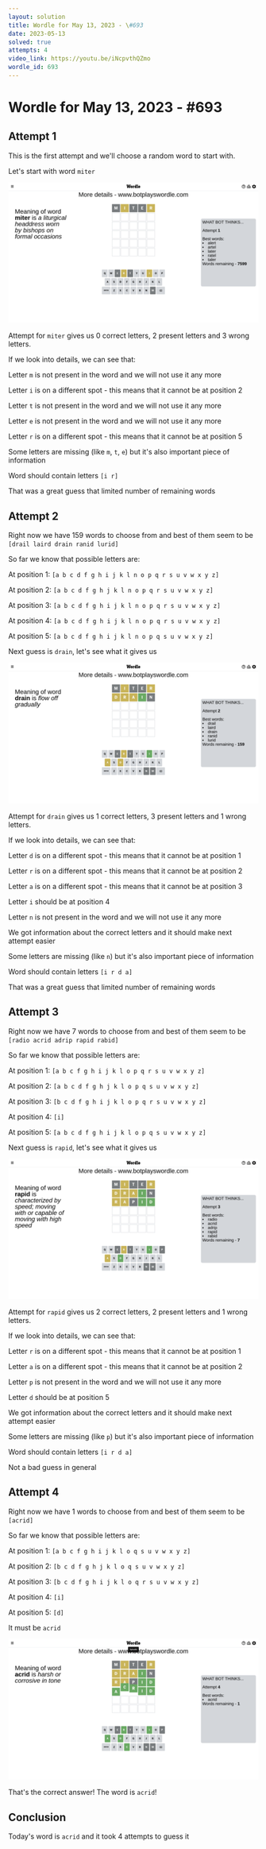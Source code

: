 ```yaml
---
layout: solution
title: Wordle for May 13, 2023 - \#693
date: 2023-05-13
solved: true
attempts: 4
video_link: https://youtu.be/iNcpvthQZmo
wordle_id: 693
---
```


# Wordle for May 13, 2023 - \#693

## Attempt 1

This is the first attempt and we'll choose a random word to start with.

Let's start with word `miter`

![Attempt 1](2023-05-13/attempt-1.png)

Attempt for `miter` gives us 0 correct letters, 2 present letters and 3 wrong letters.

If we look into details, we can see that:

Letter `m` is not present in the word and we will not use it any more

Letter `i` is on a different spot - this means that it cannot be at position 2

Letter `t` is not present in the word and we will not use it any more

Letter `e` is not present in the word and we will not use it any more

Letter `r` is on a different spot - this means that it cannot be at position 5

Some letters are missing (like `m`, `t`, `e`) but it's also important piece of information

Word should contain letters `[i r]`

That was a great guess that limited number of remaining words



## Attempt 2

Right now we have 159 words to choose from and best of them seem to be `[drail laird drain ranid lurid]`

So far we know that possible letters are:

At position 1: `[a b c d f g h i j k l n o p q r s u v w x y z]`

At position 2: `[a b c d f g h j k l n o p q r s u v w x y z]`

At position 3: `[a b c d f g h i j k l n o p q r s u v w x y z]`

At position 4: `[a b c d f g h i j k l n o p q r s u v w x y z]`

At position 5: `[a b c d f g h i j k l n o p q s u v w x y z]`

Next guess is `drain`, let's see what it gives us

![Attempt 2](2023-05-13/attempt-2.png)

Attempt for `drain` gives us 1 correct letters, 3 present letters and 1 wrong letters.

If we look into details, we can see that:

Letter `d` is on a different spot - this means that it cannot be at position 1

Letter `r` is on a different spot - this means that it cannot be at position 2

Letter `a` is on a different spot - this means that it cannot be at position 3

Letter `i` should be at position 4

Letter `n` is not present in the word and we will not use it any more

We got information about the correct letters and it should make next attempt easier

Some letters are missing (like `n`) but it's also important piece of information

Word should contain letters `[i r d a]`

That was a great guess that limited number of remaining words



## Attempt 3

Right now we have 7 words to choose from and best of them seem to be `[radio acrid adrip rapid rabid]`

So far we know that possible letters are:

At position 1: `[a b c f g h i j k l o p q r s u v w x y z]`

At position 2: `[a b c d f g h j k l o p q s u v w x y z]`

At position 3: `[b c d f g h i j k l o p q r s u v w x y z]`

At position 4: `[i]`

At position 5: `[a b c d f g h i j k l o p q s u v w x y z]`

Next guess is `rapid`, let's see what it gives us

![Attempt 3](2023-05-13/attempt-3.png)

Attempt for `rapid` gives us 2 correct letters, 2 present letters and 1 wrong letters.

If we look into details, we can see that:

Letter `r` is on a different spot - this means that it cannot be at position 1

Letter `a` is on a different spot - this means that it cannot be at position 2

Letter `p` is not present in the word and we will not use it any more

Letter `d` should be at position 5

We got information about the correct letters and it should make next attempt easier

Some letters are missing (like `p`) but it's also important piece of information

Word should contain letters `[i r d a]`

Not a bad guess in general



## Attempt 4

Right now we have 1 words to choose from and best of them seem to be `[acrid]`

So far we know that possible letters are:

At position 1: `[a b c f g h i j k l o q s u v w x y z]`

At position 2: `[b c d f g h j k l o q s u v w x y z]`

At position 3: `[b c d f g h i j k l o q r s u v w x y z]`

At position 4: `[i]`

At position 5: `[d]`

It must be `acrid`

![Attempt 4](2023-05-13/attempt-4.png)

That's the correct answer! The word is `acrid`!

## Conclusion

Today's word is `acrid` and it took 4 attempts to guess it

